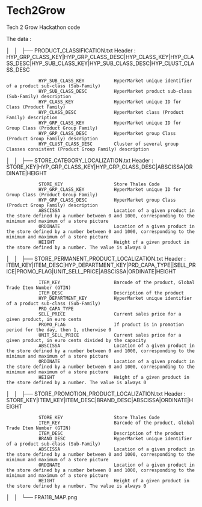 # Tech2Grow
Tech 2 Grow Hackathon code









The data : 


│   │   ├── PRODUCT_CLASSIFICATION.txt
                Header : HYP_GRP_CLASS_KEY|HYP_GRP_CLASS_DESC|HYP_CLASS_KEY|HYP_CLASS_DESC|HYP_SUB_CLASS_KEY|HYP_SUB_CLASS_DESC|HYP_CLUST_CLASS_DESC
		
				HYP_SUB_CLASS_KEY           HyperMarket unique identifier of a product sub-class (Sub-Family)
                HYP_SUB_CLASS_DESC          HyperMarket product sub-class (Sub-Family) description
                HYP_CLASS_KEY               HyperMarket unique ID for Class (Product Family)
                HYP_CLASS_DESC              HyperMarket class (Product Family) description
                HYP_GRP_CLASS_KEY           HyperMarket unique ID for Group Class (Product Group Family)
                HYP_GRP_CLASS_DESC          HyperMarket group Class (Product Group Family) description
                HYP_CLUST_CLASS_DESC        Cluster of several group Classes consistent (Product Group Family) description


│   │   ├── STORE_CATEGORY_LOCALIZATION.txt
                Header : STORE_KEY|HYP_GRP_CLASS_KEY|HYP_GRP_CLASS_DESC|ABSCISSA|ORDINATE|HEIGHT

                STORE_KEY             	    Store Thales Code
				HYP_GRP_CLASS_KEY	    	HyperMarket unique ID for Group Class (Product Group Family)
				HYP_GRP_CLASS_DESC	    	HyperMarket group Class (Product Group Family) description
				ABSCISSA					Location of a given product in the store defined by a number between 0 and 1000, corresponding to the minimum and maximum of a store picture 
				ORDINATE					Location of a given product in the store defined by a number between 0 and 1000, corresponding to the minimum and maximum of a store picture 
				HEIGHT						Height of a given product in the store defined by a number. The value is always 0


│   │   ├── STORE_PERMANENT_PRODUCT_LOCALIZATION.txt
                Header : ITEM_KEY|ITEM_DESC|HYP_DEPARTMENT_KEY|PRD_CAPA_TYPE||SELL_PRICE|PROMO_FLAG|UNIT_SELL_PRICE|ABSCISSA|ORDINATE|HEIGHT

				ITEM_KEY		    		Barcode of the product, Global Trade Item Number (GTIN)
				ITEM_DESC		    		Description of the product
				HYP_DEPARTMENT_KEY	    	HyperMarket unique identifier of a product sub-class (Sub-Family)
				PRD_CAPA_TYPE
				SELL_PRICE		    		Current sales price for a given product, in euro cents
				PROMO_FLAG		    		If product is in promotion period for the day, then 1, otherwise 0
				UNIT_SELL_PRICE		   	 	Current sales price for a given product, in euro cents divided by the capacity
				ABSCISSA		    		Location of a given product in the store defined by a number between 0 and 1000, corresponding to the minimum and maximum of a store picture 
				ORDINATE		    		Location of a given product in the store defined by a number between 0 and 1000, corresponding to the minimum and maximum of a store picture 
				HEIGHT			    		Height of a given product in the store defined by a number. The value is always 0


│   │   ├── STORE_PROMOTION_PRODUCT_LOCALIZATION.txt
                Header : STORE_KEY|ITEM_KEY|ITEM_DESC|BRAND_DESC|ABSCISSA|ORDINATE|HEIGHT

				STORE_KEY             	    Store Thales Code
				ITEM_KEY		    		Barcode of the product, Global Trade Item Number (GTIN)
				ITEM_DESC		    		Description of the product
				BRAND_DESC		    		HyperMarket unique identifier of a product sub-class (Sub-Family)
				ABSCISSA		    		Location of a given product in the store defined by a number between 0 and 1000, corresponding to the minimum and maximum of a store picture 
				ORDINATE		    		Location of a given product in the store defined by a number between 0 and 1000, corresponding to the minimum and maximum of a store picture 
				HEIGHT			    		Height of a given product in the store defined by a number. The value is always 0

		
│   │   └── FRA118_MAP.png
